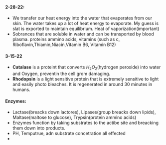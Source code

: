 #### 2-28-22:
 - We transfer our heat energy into the water that evaperates from our skin. The water takes up a lot of heat energy to evaporate. My guess is slat is exported to maintain equilibrium. Heat of vaporization(important)
 - Sobrances that are soluble in water and can be transported by blood plasma. proteins ammino acids, vitamins (such as c, Riboflavin,Thiamin,Niacin,Vitamin B6, Vitamin B12)
#### 3-15-22
 - **Catalase** is a proteint that converts $H_2O_2$(hydrogen peroxide) into water and Oxygen, preventin the cell grom damaging.
 - **Rhodopsin** is a light sensitive protein that is extremely sensitive to light and easily photo bleaches. It is regenerated in around 30 minutes in humans.

#### Enzymes:
 - Lactase(breacks down lactores), Lipases(group breacks down lipids), Maltase(maltose to glucose), Trypsin(protein ammino acids)
 - Enzymes function by taking substrates to the actibe site and breacking them down into products.
 - PH, Temputrue, adn substrate concetration all effected 
 - 
<!--stackedit_data:
eyJoaXN0b3J5IjpbMTc4NzQwNjY2OSwxODk2NDUwODYwLDEzMz
MyMzYxNjFdfQ==
-->